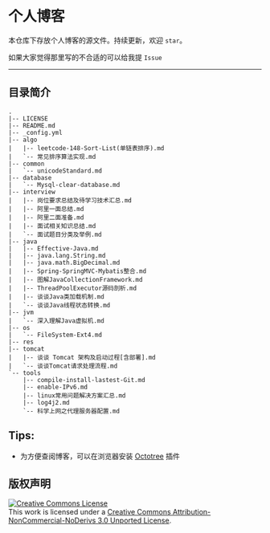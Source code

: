 # 个人博客

本仓库下存放个人博客的源文件。持续更新，欢迎 `star`。

如果大家觉得那里写的不合适的可以给我提 `Issue`

---

## 目录简介

```
.
|-- LICENSE
|-- README.md
|-- _config.yml
|-- algo
|   |-- leetcode-148-Sort-List(单链表排序).md
|   `-- 常见排序算法实现.md
|-- common
|   `-- unicodeStandard.md
|-- database
|   `-- Mysql-clear-database.md
|-- interview
|   |-- 岗位要求总结及待学习技术汇总.md
|   |-- 阿里一面总结.md
|   |-- 阿里二面准备.md
|   |-- 面试相关知识总结.md
|   `-- 面试题目分类及举例.md
|-- java
|   |-- Effective-Java.md
|   |-- java.lang.String.md
|   |-- java.math.BigDecimal.md
|   |-- Spring-SpringMVC-Mybatis整合.md
|   |-- 图解JavaCollectionFramework.md
|   |-- ThreadPoolExecutor源码剖析.md
|   |-- 谈谈Java类加载机制.md
|   `-- 谈谈Java线程状态转换.md
|-- jvm
|   `-- 深入理解Java虚拟机.md
|-- os
|   `-- FileSystem-Ext4.md
|-- res
|-- tomcat
|   |-- 谈谈 Tomcat 架构及启动过程[含部署].md
|   `-- 谈谈Tomcat请求处理流程.md
`-- tools
    |-- compile-install-lastest-Git.md
    |-- enable-IPv6.md
    |-- linux常用问题解决方案汇总.md
    |-- log4j2.md
    `-- 科学上网之代理服务器配置.md

```

## Tips:

- 为方便查阅博客，可以在浏览器安装 [Octotree](https://github.com/buunguyen/octotree) 插件

## 版权声明

<a rel="license" href="http://creativecommons.org/licenses/by-nc-nd/3.0/"><img alt="Creative Commons License" style="border-width:0" src="https://i.creativecommons.org/l/by-nc-nd/3.0/88x31.png" /></a><br />This work is licensed under a <a rel="license" href="http://creativecommons.org/licenses/by-nc-nd/3.0/">Creative Commons Attribution-NonCommercial-NoDerivs 3.0 Unported License</a>.
